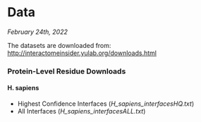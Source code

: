 # Data
*February 24th, 2022*

The datasets are downloaded from: http://interactomeinsider.yulab.org/downloads.html

### Protein-Level Residue Downloads

#### H. sapiens
* Highest Confidence Interfaces (*H_sapiens_interfacesHQ.txt*)
* All Interfaces (*H_sapiens_interfacesALL.txt*)
